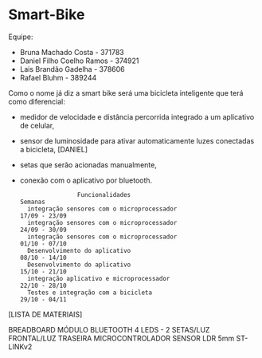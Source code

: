 # Smart-Bike

Equipe:
- Bruna Machado Costa - 371783
- Daniel Filho Coelho Ramos - 374921
- Lais Brandão Gadelha - 378606
- Rafael Bluhm - 389244

Como o nome já diz a smart bike será uma bicicleta inteligente que terá como diferencial:
- medidor de velocidade e distância percorrida integrado a um aplicativo de celular,
- sensor de luminosidade para ativar automaticamente luzes conectadas a bicicleta, [DANIEL]
- setas que serão acionadas manualmente,
- conexão com o aplicativo por bluetooth.

                      Funcionalidades                                                Semanas
        integração sensores com o microprocessador                                 17/09 - 23/09
        integração sensores com o microprocessador                                 24/09 - 30/09
        integração sensores com o microprocessador                                 01/10 - 07/10
        Desenvolvimento do aplicativo                                              08/10 - 14/10
        Desenvolvimento do aplicativo                                              15/10 - 21/10
        integração aplicativo e microprocessador                                   22/10 - 28/10
        Testes e integração com a bicicleta                                        29/10 - 04/11
        
[LISTA DE MATERIAIS]

BREADBOARD
MÓDULO BLUETOOTH
4 LEDS - 2 SETAS/LUZ FRONTAL/LUZ TRASEIRA
MICROCONTROLADOR
SENSOR LDR 5mm
ST-LINKv2
